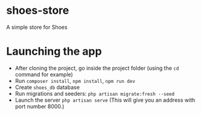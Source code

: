 # shoes-store
A simple store for Shoes

# Launching the app
- After cloning the project, go inside the project folder (using the `cd` command for example)
- Run `composer install`, `npm install`, `npm run dev`
- Create `shoes_db` database
- Run migrations and seeders: `php artisan migrate:fresh --seed`
- Launch the server `php artisan serve` (This will give you an address with port number 8000.)

